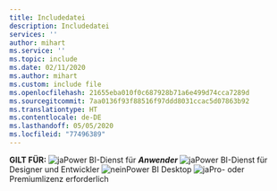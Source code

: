 ```yaml
---
title: Includedatei
description: Includedatei
services: ''
author: mihart
ms.service: ''
ms.topic: include
ms.date: 02/11/2020
ms.author: mihart
ms.custom: include file
ms.openlocfilehash: 21655eba010f0c687928b71a6e499d74cca7289d
ms.sourcegitcommit: 7aa0136f93f88516f97ddd8031ccac5d07863b92
ms.translationtype: HT
ms.contentlocale: de-DE
ms.lasthandoff: 05/05/2020
ms.locfileid: "77496389"
---
```

<Token>**GILT FÜR:** ![ja](media/yes.png)Power BI-Dienst für ***Anwender*** ![ja](media/yes.png)Power BI-Dienst für Designer und Entwickler ![nein](media/no.png)Power BI Desktop ![ja](media/yes.png)Pro- oder Premiumlizenz erforderlich</Token>